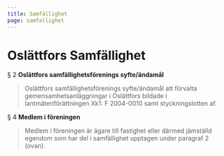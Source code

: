```yaml
---
title: Samfällighet
page: samfallighet
---
```


# Oslättfors Samfällighet

§ 2 **Oslättfors samfällighetsförenings syfte/ändamål** 
> Oslättfors samfällighetsförenings syfte/ändamål att förvalta gemensamhetsanläggningar i Oslättfors bildade i lantmäteriförättningen Xk1: F 2004-0010 samt styckningslotten af.

§ 4 **Medlem i föreningen**
> Medlem i föreningen är ägare till fastighet eller därmed jämställd egendom som har del i samfällighet upptagen under paragraf 2 (ovan).